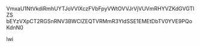 VmxaU1NtVkdiRmhUYTJoVVlXczFVbFpyVWtOVVJrVjVUVmRHYVZKdGVGTlZS
bEYzVXpCT2RGSnRNV3BWClZEQTVRMmR3YldSSE1EMEtDbTV0YVE9PQoKdnN0

lwi